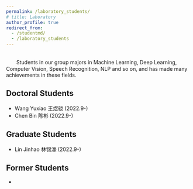 ```yaml
---
permalink: /laboratory_students/
# title: Laboratory
author_profile: true
redirect_from: 
  - /studentmd/
  - /laboratory_students
---
```


<br />
　　Students in our group majors in Machine Learning, Deep Learning, Computer Vision, Speech Recognition, NLP and so on, and has made many achievements in these fields.

Doctoral Students
--------
* Wang Yuxiao 王煜骁 (2022.9-)
* Chen Bin 陈彬 (2022.9-)

Graduate Students
--------
* Lin Jinhao 林锦濠 (2022.9-)

Former Students
--------
* 

